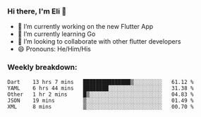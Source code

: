 ### Hi there, I'm Eli 👋
- 🔭 I’m currently working on the new Flutter App
- 🌱 I’m currently learning Go
- 🦄 I’m looking to collaborate with other flutter developers
- 😄 Pronouns: He/Him/His

### Weekly breakdown:
<!--START_SECTION:waka-->
```text
Dart    13 hrs 7 mins   ███████████████▒░░░░░░░░░   61.12 % 
YAML    6 hrs 44 mins   ████████░░░░░░░░░░░░░░░░░   31.38 % 
Other   1 hr 2 mins     █▒░░░░░░░░░░░░░░░░░░░░░░░   04.83 % 
JSON    19 mins         ▒░░░░░░░░░░░░░░░░░░░░░░░░   01.49 % 
XML     8 mins          ▒░░░░░░░░░░░░░░░░░░░░░░░░   00.70 % 
```
<!--END_SECTION:waka-->
